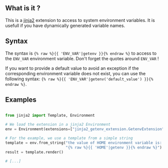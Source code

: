 ## What is it ?

This is a [jinja2](http://jinja.pocoo.org/) extension to access to system
environment variables. It is usefull if you have dynamically generated
variable names.

## Syntax

The syntax is `{% raw %}{{ 'ENV_VAR'|getenv }}{% endraw %}` to access to the `ENV_VAR` environment
variable. Don't forget the quotes around `ENV_VAR` !

If you want to provide a default value to avoid an exception if the corresponding
environment variable does not exist, you can use the following syntax:
`{% raw %}{{ 'ENV_VAR'|getenv('default_value') }}{% endraw %}`.

## Examples

```python

from jinja2 import Template, Environment

# We load the extension in a jinja2 Environment
env = Environment(extensions=["jinja2_getenv_extension.GetenvExtension"])

# For the example, we use a template from a simple string
template = env.from_string("the value of HOME environment variable is: "
                           "{% raw %}{{ 'HOME'|getenv }}{% endraw %}")
result = template.render()

# [...]
```

